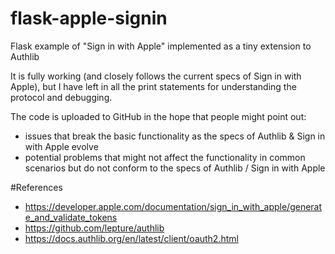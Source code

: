 # flask-apple-signin
Flask example of "Sign in with Apple" implemented as a tiny extension to Authlib

It is fully working (and closely follows the current specs of Sign in with Apple), but I have left in all the print statements for understanding the protocol and debugging.

The code is uploaded to GitHub in the hope that people might point out:
 - issues that break the basic functionality as the specs of Authlib & Sign in with Apple evolve
 - potential problems that might not affect the functionality in common scenarios but do not conform to the specs of Authlib / Sign in with Apple 

#References
- https://developer.apple.com/documentation/sign_in_with_apple/generate_and_validate_tokens
- https://github.com/lepture/authlib
- https://docs.authlib.org/en/latest/client/oauth2.html
